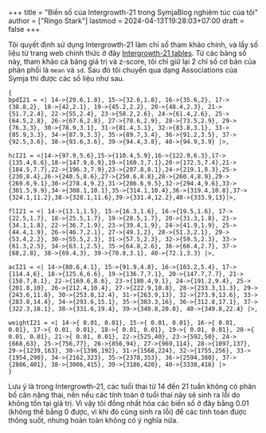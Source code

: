+++
title = "Biến số của Intergrowth-21 trong SymjaBlog nghiêm túc của tôi"
author = ["Ringo Stark"]
lastmod = 2024-04-13T19:28:03+07:00
draft = false
+++

Tôi quyết định sử dụng Intergrowth-21 làm chỉ số tham khảo chính, và lấy số liệu từ trang web chính thức ở đây [Intergrowth-21 tables](https://intergrowth21.tghn.org/fetal-growth/#fg1). Từ các bảng số này, tham khảo cả bảng giá trị và z-score, tôi chỉ giữ lại 2 chỉ số cơ bản của phân phối là `mean` và `sd`. Sau đó tôi chuyển qua dạng Associations của Symja thì được các số liệu như sau.

<a id="code-snippet--Intergrowth-21 constants (mean,sd) for bpd, hc, fl, ac, weight"></a>
```symja
{
bpdI21 = <| 14->{29.6,1.8}, 15->{32.6,1.8}, 16->{35.6,2}, 17->{38.8,2}, 18->{42,2.1}, 19->{45.2,2.2}, 20->{48.4,2.3}, 21->{51.7,2.4}, 22->{55,2.4}, 23->{58.2,2.6}, 24->{61.4,2.6}, 25->{64.5,2.8}, 26->{67.6,2.8}, 27->{70.6,2.9}, 28->{73.5,2.9}, 29->{76.3,3}, 30->{78.9,3.1}, 31->{81.4,3.1}, 32->{83.8,3.1}, 33->{85.9,3.3}, 34->{87.9,3.3}, 35->{89.7,3.4}, 36->{91.2,3.5}, 37->{92.5,3.6}, 38->{93.6,3.6}, 39->{94.4,3.8}, 40->{94.9,3.9} |>,

hcI21 = <|14->{97.9,5.6},15->{110.4,5.9},16->{122.9,6.3},17->{135.4,6.6},18->{147.9,6.9},19->{160.3,7.1},20->{172.5,7.4},21->{184.5,7.7},22->{196.3,7.9},23->{207.8,8.1},24->{219.1,8.3},25->{230,8.4},26->{240.5,8.6},27->{250.6,8.8},28->{260.4,8.9},29->{269.6,9.1},30->{278.4,9.2},31->{286.6,9.5},32->{294.4,9.6},33->{301.5,9.9},34->{308.1,10.1},35->{314.1,10.4},36->{319.4,10.8},37->{324.1,11.2},38->{328.1,11.6},39->{331.4,12.2},40->{333.9,13}|>,

flI21 = <| 14->{13.1,1.5}, 15->{16.3,1.6}, 16->{19.5,1.6}, 17->{22.5,1.7}, 18->{25.5,1.7}, 19->{28.5,1.7}, 20->{31.3,1.8}, 21->{34.1,1.8}, 22->{36.7,1.9}, 23->{39.4,1.9}, 24->{41.9,1.9}, 25->{44.4,1.9}, 26->{46.7,2.1}, 27->{49.1,2}, 28->{51.3,2.1}, 29->{53.4,2.2}, 30->{55.5,2.3}, 31->{57.5,2.3}, 32->{59.5,2.3}, 33->{61.3,2.5}, 34->{63.1,2.5}, 35->{64.8,2.6}, 36->{66.4,2.7}, 37->{68,2.8}, 38->{69.4,3}, 39->{70.8,3.1}, 40->{72.1,3.3} |>,

acI21 = <| 14->{80.6,4.1}, 15->{91.9,4.8}, 16->{103.2,5.4}, 17->{114.4,6}, 18->{125.6,6.6}, 19->{136.7,7.1}, 20->{147.7,7.7}, 21->{158.7,8.1}, 22->{169.6,8.6}, 23->{180.4,9.1}, 24->{191.2,9.4}, 25->{201.8,10}, 26->{212.4,10.4}, 27->{222.9,10.8}, 28->{233.3,11.3}, 29->{243.6,11.8}, 30->{253.8,12.4}, 31->{263.9,13}, 32->{273.9,13.6}, 33->{283.8,14.4}, 34->{293.6,15.1}, 35->{303.3,16}, 36->{312.8,17.1}, 37->{322.3,18.1}, 38->{331.6,19.4}, 39->{340.8,20.8}, 40->{349.8,22.4} |>,

weightI21 = <| 14->{ 0.01, 0.01}, 15->{ 0.01, 0.01}, 16->{ 0.01, 0.01}, 17->{ 0.01, 0.01}, 18->{ 0.01, 0.01}, 19->{ 0.01, 0.01}, 20->{ 0.01, 0.01}, 21->{ 0.01, 0.01}, 22->{525,40}, 23->{592,50}, 24->{668,63}, 25->{756,77}, 26->{856,94}, 27->{969,114}, 28->{1097,137}, 29->{1239,163}, 30->{1396,192}, 31->{1568,224}, 32->{1755,256}, 33->{1954,290}, 34->{2162,323}, 35->{2378,353}, 36->{2594,380}, 37->{2806,401}, 38->{3006,415}, 39->{3186,420}, 40->{3338,416} |>
}
```

Lưu ý là trong Intergrowth-21, các tuổi thai từ 14 đến 21 tuần không có phân bố cân nặng thai, nên nếu các tính toán ở tuổi thai này sẽ sinh ra lỗi do không tồn tại giá trị. Vì vậy tôi đồng nhất hóa các biến số ở đây bằng 0.01 (không thể bằng 0 được, vì khi đó cũng sinh ra lỗi) để các tính toán được thông suốt, nhưng hoàn toàn không có ý nghĩa nữa.
